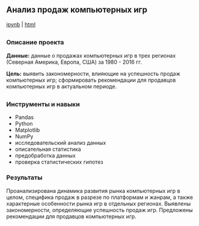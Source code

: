 ## Анализ продаж компьютерных игр


[ipynb](https://github.com/daoreshina/DA-portfolio/blob/main/games/games.ipynb) | [html](https://raw.githubusercontent.com/daoreshina/DA-portfolio/main/games/games_html.html)


##

### Описание проекта
<b>Данные:</b>  данные о продажах компьютерных игр в трех регионах (Северная Америка, Европа, США) за 1980 - 2016 гг. 

<b>Цель:</b> выявить закономерности, влияющие на успешность продаж компьютерных игр; сформировать рекомендации для продавцов компьютерных игр в актуальном периоде. 

##

### Инструменты и навыки
- Pandas
- Python
- Matplotlib
- NumPy
- исследовательский анализ данных
- описательная статистика
- предобработка данных
- проверка статистических гипотез
 
### Результаты
Проанализирована динамика развития рынка компьютерных игр в целом, специфика продаж в разрезе по платформам и жанрам, а также характерные особенности рынка игр в отдельных регионах.
Выявлены закономерности, определяющие успешность продаж игр.
Предложены рекомендации для продавцов компьютерных игр.
